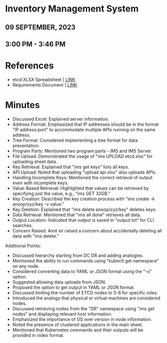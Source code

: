 # Inventory Management System
## 09 SEPTEMBER, 2023
## 3:00 PM - 3:46 PM

# References
- etcd.XLSX Spreadsheet | [LINK](https://docs.google.com/spreadsheets/d/1_oHivMUs1j4XZFSn3yZTKNkx50YXNYqU/edit#gid=338006155)
- Requirements Document | [LINK](https://docs.google.com/document/d/1kqVSy1tVPH7XL-YVOuwbdmF2fAnJldYFF-MBTGYnDTE/edit)

# Minutes   
- Discussed Excel: Explained server information.  
- Address Format: Emphasized that IP addresses should be in the format "IP address:port" to accommodate multiple APIs running on the same address.  
- Tree Format: Considered implementing a tree format for data presentation.
- Program Parts: Mentioned two program parts - IMS and IMS Server.
- File Upload: Demonstrated the usage of "ims UPLOAD etcd.xlsx" for uploading sheet data.
- Key Retrieval: Explained that "ims get keys" lists all keys.
- API Upload: Noted that uploading "upload api.xlsx" also uploads APIs.
- Handling Incomplete Keys: Mentioned the correct retrieval of output even with incomplete keys.
- Value-Based Retrieval: Highlighted that values can be retrieved by specifying just the value, e.g., "ims GET 32GB."
- Key Creation: Described the key creation process with "ims create -k anoop/xyz/key -v value."
- Key Deletion: Explained that "ims delete anoop/xyz/key" deletes keys.
- Data Retrieval: Mentioned that "ims all done" retrieves all data.
- Output Location: Indicated that output is saved in "output.txt" for CLI searches.
- Concern Raised: Amit sir raised a concern about accidentally deleting all data with "ims delete."

Additional Points:
- Discussed hierarchy starting from DC DR and adding analogies.
- Mentioned the ability to run commands using "kubectl get namespace" on any node.
- Considered converting data to YAML or JSON format using the "-o" option.
- Suggested allowing data uploads from JSON.
- Proposed the option to get output in YAML or JSON format.
- Discussed limiting the number of ETCD nodes to 5-6 for specific roles.
- Introduced the analogy that physical or virtual machines are considered nodes.
- Discussed retrieving nodes from the "DR" namespace using "ims get nodes" and displaying relevant host information.
- Emphasized the importance of OS over version in node information.
- Noted the presence of clustered applications in the main sheet.
- Mentioned that Kubernetes commands and their outputs will be provided in video format.
